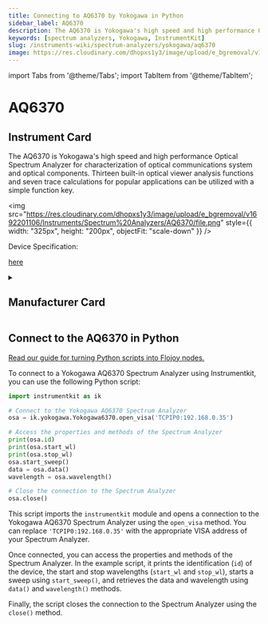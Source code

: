 ```yaml
---
title: Connecting to AQ6370 by Yokogawa in Python
sidebar_label: AQ6370
description: The AQ6370 is Yokogawa's high speed and high performance Optical Spectrum Analyzer for characterization of optical communications system and optical components. Thirteen built-in optical viewer analysis functions and seven trace calculations for popular applications can be utilized with a simple function key.
keywords: [spectrum analyzers, Yokogawa, InstrumentKit]
slug: /instruments-wiki/spectrum-analyzers/yokogawa/aq6370
image: https://res.cloudinary.com/dhopxs1y3/image/upload/e_bgremoval/v1692201106/Instruments/Spectrum%20Analyzers/AQ6370/file.png
---
```


import Tabs from '@theme/Tabs';
import TabItem from '@theme/TabItem';

# AQ6370

## Instrument Card

<div className="flex my-2">

<div>

The AQ6370 is Yokogawa's high speed and high performance Optical Spectrum Analyzer for characterization of optical communications system and optical components. Thirteen built-in optical viewer analysis functions and seven trace calculations for popular applications can be utilized with a simple function key.

</div>

<img src="https://res.cloudinary.com/dhopxs1y3/image/upload/e_bgremoval/v1692201106/Instruments/Spectrum%20Analyzers/AQ6370/file.png" style={{ width: "325px", height: "200px", objectFit: "scale-down" }} />

</div>

<div className="flex text-center">

<p>Device Specification: </p>

<a target="\_blank" href="https://cdn.tmi.yokogawa.com/IM735301-01E.pdf"> here</a>

</div>

<details style={{ marginTop: "15px"}}>
<summary><h2>Manufacturer Card</h2></summary>

<img src="https://res.cloudinary.com/dhopxs1y3/image/upload/e_bgremoval/v1692125993/Instruments/Vendor%20Logos/Yokogawa.png" style={{ width: "100%", height: "170px",objectFit: "scale-down" }} />

Yokogawa is a leading provider of Industrial Automation and Test and Measurement solutions. Combining superior technology with engineering services, project management, and maintenance, Yokogawa delivers field proven operational efficiency, safety, quality, and reliability.

<ul>
  <li>Headquarters: Japan</li>
  <li>Yearly Revenue (millions, USD): 318.0</li>
  <li>Company Website: <a href="https://www.yokogawa.com/">here</a></li>
</ul>
</details>

## Connect to the AQ6370 in Python

[Read our guide for turning Python scripts into Flojoy nodes.](https://docs.flojoy.ai/custom-nodes/creating-custom-node/)
<Tabs>
<TabItem value="InstrumentKit" label="InstrumentKit">

To connect to a Yokogawa AQ6370 Spectrum Analyzer using Instrumentkit, you can use the following Python script:

```python
import instrumentkit as ik

# Connect to the Yokogawa AQ6370 Spectrum Analyzer
osa = ik.yokogawa.Yokogawa6370.open_visa('TCPIP0:192.168.0.35')

# Access the properties and methods of the Spectrum Analyzer
print(osa.id)
print(osa.start_wl)
print(osa.stop_wl)
osa.start_sweep()
data = osa.data()
wavelength = osa.wavelength()

# Close the connection to the Spectrum Analyzer
osa.close()
```

This script imports the `instrumentkit` module and opens a connection to the Yokogawa AQ6370 Spectrum Analyzer using the `open_visa` method. You can replace `'TCPIP0:192.168.0.35'` with the appropriate VISA address of your Spectrum Analyzer.

Once connected, you can access the properties and methods of the Spectrum Analyzer. In the example script, it prints the identification (`id`) of the device, the start and stop wavelengths (`start_wl` and `stop_wl`), starts a sweep using `start_sweep()`, and retrieves the data and wavelength using `data()` and `wavelength()` methods.

Finally, the script closes the connection to the Spectrum Analyzer using the `close()` method.

</TabItem>
</Tabs>